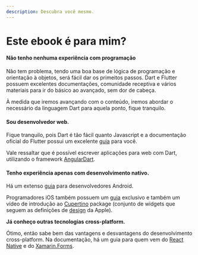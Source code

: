 ```yaml
---
description: Descubra você mesmo.
---
```


# Este ebook é para mim?

#### Não tenho nenhuma experiência com programação

Não tem problema, tendo uma boa base de lógica de programação e orientação à objetos, será fácil dar os primeitos passos. Dart e Flutter possuem excelentes documentações, comunidade receptiva e vários materiais para ir do básico ao avançado, sem dor de cabeça. 

À medida que iremos avançando com o conteúdo, iremos abordar o necessário da linguagem Dart para aquela ponto, fique tranquilo.

#### Sou desenvolvedor web.

Fique tranquilo, pois Dart é tão fácil quanto Javascript e a documentação oficial do Flutter possui um excelente [guia](https://flutter.dev/docs/get-started/flutter-for/web-devs) para você. 

Vale ressaltar que é possível escrever aplicações para web com Dart, utilizando o framework [AngularDart](https://webdev.dartlang.org).

#### Tenho experiência apenas com desenvolvimento nativo.

Há um extenso [guia](https://flutter.dev/docs/get-started/flutter-for/android-devs) para desenvolvedores Android.

Programadores iOS também possuem um [guia](https://flutter.dev/docs/get-started/flutter-for/ios-devs) exclusivo e também um vídeo de introdução ao [Cupertino](https://flutter.dev/docs/development/ui/widgets/cupertino) package \(conjunto de widgets que seguem as definições de [design](https://developer.apple.com/design/resources/) da Apple\).

**Já conheço outras tecnologias cross-platform.**

Ótimo, então sabe bem das vantagens e desvantagens do desenvolvimento cross-platform. Na documentação, há um guia para quem vem do [React Native](https://flutter.dev/docs/get-started/flutter-for/react-native-devs) e do [Xamarin.Forms](https://flutter.dev/docs/get-started/flutter-for/xamarin-forms-devs). 


